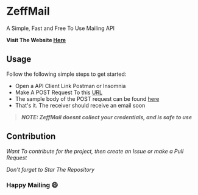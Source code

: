 # ZeffMail

A Simple, Fast and Free To Use Mailing API

**Visit The Website [Here](https://zeffmail.herokuapp.com/)**

## Usage

Follow the following simple steps to get started:

- Open a API Client Link Postman or Insomnia
- Make A POST Request To this [URL]("https://zeffmail.herokuapp.com/api/new)
- The sample body of the POST request can be found [here](https://zeffmail.herokuapp.com/api/sample)
- That's it. The receiver should receive an email soon

> **_NOTE: ZeffMail doesnt collect your credentials, and is safe to use_**

## Contribution

_Want To contribute for the project, then create an Issue or make a Pull Request_

_Don't forget to Star The Repository_

### Happy Mailing 😄
